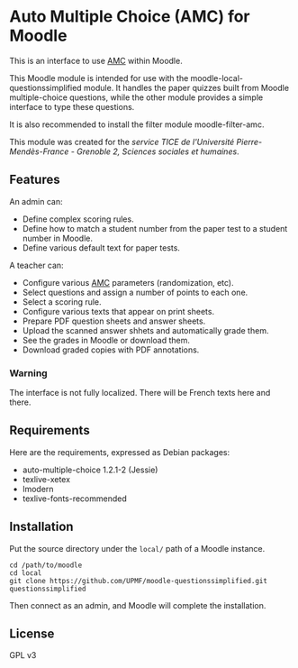 Auto Multiple Choice (AMC) for Moodle
=====================================

This is an interface to use [AMC](http://home.gna.org/auto-qcm/) within Moodle.

This Moodle module is intended for use with the moodle-local-questionssimplified module.
It handles the paper quizzes built from Moodle multiple-choice questions,
while the other module provides a simple interface to type these questions.

It is also recommended to install the filter module moodle-filter-amc.

This module was created for the *service TICE de l'Université Pierre-Mendès-France - Grenoble 2, Sciences sociales et humaines*.

Features
--------

An admin can:

* Define complex scoring rules.
* Define how to match a student number from the paper test to a student number in Moodle.
* Define various default text for paper tests.

A teacher can:

* Configure various [AMC](http://home.gna.org/auto-qcm/) parameters (randomization, etc).
* Select questions and assign a number of points to each one.
* Select a scoring rule.
* Configure various texts that appear on print sheets.
* Prepare PDF question sheets and answer sheets.
* Upload the scanned answer shhets and automatically grade them.
* See the grades in Moodle or download them.
* Download graded copies with PDF annotations.

### Warning

The interface is not fully localized.
There will be French texts here and there.


Requirements
------------

Here are the requirements, expressed as Debian packages:

* auto-multiple-choice 1.2.1-2 (Jessie)
* texlive-xetex
* lmodern
* texlive-fonts-recommended


Installation
------------

Put the source directory under the `local/` path of a Moodle instance.

```
cd /path/to/moodle
cd local
git clone https://github.com/UPMF/moodle-questionssimplified.git questionssimplified
```

Then connect as an admin, and Moodle will complete the installation.


License
-------
GPL v3

